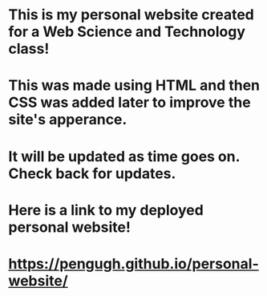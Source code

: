 # This is my personal website created for a Web Science and Technology class!
# This was made using HTML and then CSS was added later to improve the site's apperance.
# It will be updated as time goes on. Check back for updates.

# Here is a link to my deployed personal website!
# https://pengugh.github.io/personal-website/
